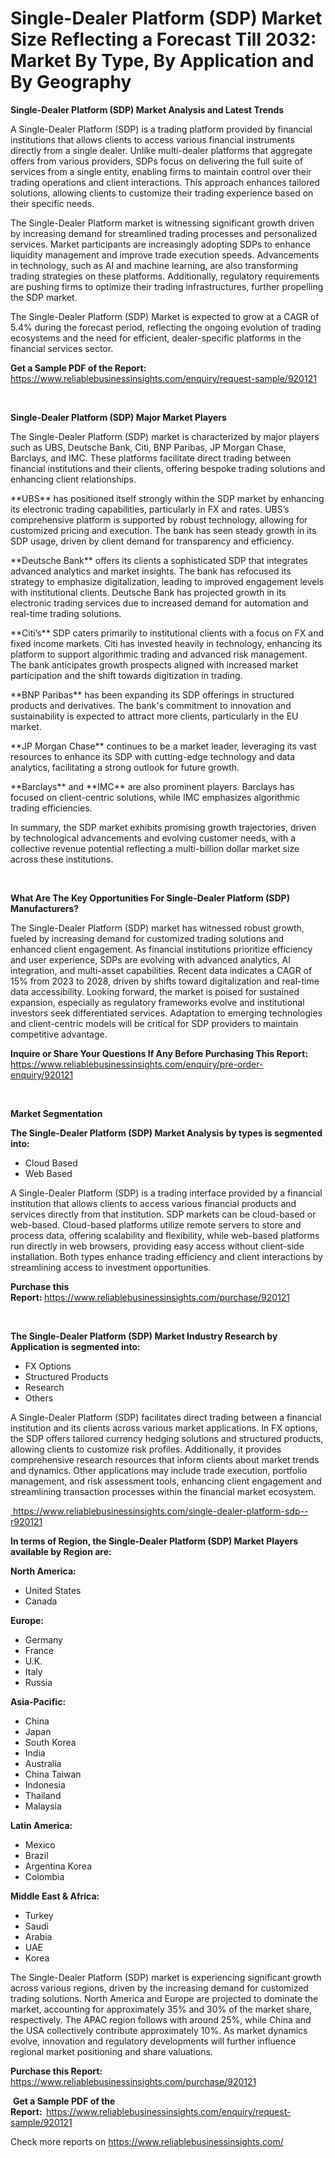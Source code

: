 <p><h1>Single-Dealer Platform (SDP) Market Size Reflecting a Forecast Till 2032: Market By Type, By Application and By Geography</h1></p><p><strong>Single-Dealer Platform (SDP) Market Analysis and Latest Trends</strong></p>
<p><p>A Single-Dealer Platform (SDP) is a trading platform provided by financial institutions that allows clients to access various financial instruments directly from a single dealer. Unlike multi-dealer platforms that aggregate offers from various providers, SDPs focus on delivering the full suite of services from a single entity, enabling firms to maintain control over their trading operations and client interactions. This approach enhances tailored solutions, allowing clients to customize their trading experience based on their specific needs.</p><p>The Single-Dealer Platform market is witnessing significant growth driven by increasing demand for streamlined trading processes and personalized services. Market participants are increasingly adopting SDPs to enhance liquidity management and improve trade execution speeds. Advancements in technology, such as AI and machine learning, are also transforming trading strategies on these platforms. Additionally, regulatory requirements are pushing firms to optimize their trading infrastructures, further propelling the SDP market.</p><p>The Single-Dealer Platform (SDP) Market is expected to grow at a CAGR of 5.4% during the forecast period, reflecting the ongoing evolution of trading ecosystems and the need for efficient, dealer-specific platforms in the financial services sector.</p></p>
<p><strong>Get a Sample PDF of the Report:&nbsp;</strong> <a href="https://www.reliablebusinessinsights.com/enquiry/request-sample/920121?utm_campaign=2274&utm_medium=2&utm_source=Github&utm_content=ia&utm_term=11032025&utm_id=single-dealer-platform-sdp">https://www.reliablebusinessinsights.com/enquiry/request-sample/920121</a></p>
<p>&nbsp;</p>
<p><strong>Single-Dealer Platform (SDP) Major Market Players</strong></p>
<p><p>The Single-Dealer Platform (SDP) market is characterized by major players such as UBS, Deutsche Bank, Citi, BNP Paribas, JP Morgan Chase, Barclays, and IMC. These platforms facilitate direct trading between financial institutions and their clients, offering bespoke trading solutions and enhancing client relationships.</p><p>**UBS** has positioned itself strongly within the SDP market by enhancing its electronic trading capabilities, particularly in FX and rates. UBS’s comprehensive platform is supported by robust technology, allowing for customized pricing and execution. The bank has seen steady growth in its SDP usage, driven by client demand for transparency and efficiency.</p><p>**Deutsche Bank** offers its clients a sophisticated SDP that integrates advanced analytics and market insights. The bank has refocused its strategy to emphasize digitalization, leading to improved engagement levels with institutional clients. Deutsche Bank has projected growth in its electronic trading services due to increased demand for automation and real-time trading solutions.</p><p>**Citi’s** SDP caters primarily to institutional clients with a focus on FX and fixed income markets. Citi has invested heavily in technology, enhancing its platform to support algorithmic trading and advanced risk management. The bank anticipates growth prospects aligned with increased market participation and the shift towards digitization in trading.</p><p>**BNP Paribas** has been expanding its SDP offerings in structured products and derivatives. The bank's commitment to innovation and sustainability is expected to attract more clients, particularly in the EU market.</p><p>**JP Morgan Chase** continues to be a market leader, leveraging its vast resources to enhance its SDP with cutting-edge technology and data analytics, facilitating a strong outlook for future growth.</p><p>**Barclays** and **IMC** are also prominent players. Barclays has focused on client-centric solutions, while IMC emphasizes algorithmic trading efficiencies.</p><p>In summary, the SDP market exhibits promising growth trajectories, driven by technological advancements and evolving customer needs, with a collective revenue potential reflecting a multi-billion dollar market size across these institutions.</p></p>
<p>&nbsp;</p>
<p><strong>What Are The Key Opportunities For Single-Dealer Platform (SDP) Manufacturers?</strong></p>
<p><p>The Single-Dealer Platform (SDP) market has witnessed robust growth, fueled by increasing demand for customized trading solutions and enhanced client engagement. As financial institutions prioritize efficiency and user experience, SDPs are evolving with advanced analytics, AI integration, and multi-asset capabilities. Recent data indicates a CAGR of 15% from 2023 to 2028, driven by shifts toward digitalization and real-time data accessibility. Looking forward, the market is poised for sustained expansion, especially as regulatory frameworks evolve and institutional investors seek differentiated services. Adaptation to emerging technologies and client-centric models will be critical for SDP providers to maintain competitive advantage.</p></p>
<p><strong>Inquire or Share Your Questions If Any Before Purchasing This Report:</strong> <a href="https://www.reliablebusinessinsights.com/enquiry/pre-order-enquiry/920121?utm_campaign=2274&utm_medium=2&utm_source=Github&utm_content=ia&utm_term=11032025&utm_id=single-dealer-platform-sdp">https://www.reliablebusinessinsights.com/enquiry/pre-order-enquiry/920121</a></p>
<p>&nbsp;</p>
<p><strong>Market Segmentation</strong></p>
<p><strong>The Single-Dealer Platform (SDP) Market Analysis by types is segmented into:</strong></p>
<p><ul><li>Cloud Based</li><li>Web Based</li></ul></p>
<p><p>A Single-Dealer Platform (SDP) is a trading interface provided by a financial institution that allows clients to access various financial products and services directly from that institution. SDP markets can be cloud-based or web-based. Cloud-based platforms utilize remote servers to store and process data, offering scalability and flexibility, while web-based platforms run directly in web browsers, providing easy access without client-side installation. Both types enhance trading efficiency and client interactions by streamlining access to investment opportunities.</p></p>
<p><strong>Purchase this Report:&nbsp;</strong><a href="https://www.reliablebusinessinsights.com/purchase/920121?utm_campaign=2274&utm_medium=2&utm_source=Github&utm_content=ia&utm_term=11032025&utm_id=single-dealer-platform-sdp">https://www.reliablebusinessinsights.com/purchase/920121</a></p>
<p>&nbsp;</p>
<p><strong>The Single-Dealer Platform (SDP) Market Industry Research by Application is segmented into:</strong></p>
<p><ul><li>FX Options</li><li>Structured Products</li><li>Research</li><li>Others</li></ul></p>
<p><p>A Single-Dealer Platform (SDP) facilitates direct trading between a financial institution and its clients across various market applications. In FX options, the SDP offers tailored currency hedging solutions and structured products, allowing clients to customize risk profiles. Additionally, it provides comprehensive research resources that inform clients about market trends and dynamics. Other applications may include trade execution, portfolio management, and risk assessment tools, enhancing client engagement and streamlining transaction processes within the financial market ecosystem.</p></p>
<p><a href="https://www.reliablebusinessinsights.com/single-dealer-platform-sdp--r920121?utm_campaign=2274&utm_medium=2&utm_source=Github&utm_content=ia&utm_term=11032025&utm_id=single-dealer-platform-sdp">&nbsp;https://www.reliablebusinessinsights.com/single-dealer-platform-sdp--r920121</a></p>
<p><strong>In terms of Region, the Single-Dealer Platform (SDP) Market Players available by Region are:</strong></p>
<p>
    <p> <strong> North America: </strong>
        <ul>
            <li>United States</li>
            <li>Canada</li>
        </ul>
        </p> 
    <p> <strong> Europe: </strong>
        <ul>
            <li>Germany</li>
            <li>France</li>
            <li>U.K.</li>
            <li>Italy</li>
            <li>Russia</li>
        </ul>
        </p> 
    <p> <strong> Asia-Pacific: </strong>
        <ul>
            <li>China</li>
            <li>Japan</li>
            <li>South Korea</li>
            <li>India</li>
            <li>Australia</li>
            <li>China Taiwan</li>
            <li>Indonesia</li>
            <li>Thailand</li>
            <li>Malaysia</li>
        </ul>
        </p> 
    <p> <strong> Latin America: </strong>
        <ul>
            <li>Mexico</li>
            <li>Brazil</li>
            <li>Argentina Korea</li>
            <li>Colombia</li>
        </ul>
        </p> 
    <p> <strong> Middle East & Africa: </strong>
        <ul>
            <li>Turkey</li>
            <li>Saudi</li>
            <li>Arabia</li>
            <li>UAE</li>
            <li>Korea</li>
        </ul>
    </p>
    </p>
<p><p>The Single-Dealer Platform (SDP) market is experiencing significant growth across various regions, driven by the increasing demand for customized trading solutions. North America and Europe are projected to dominate the market, accounting for approximately 35% and 30% of the market share, respectively. The APAC region follows with around 25%, while China and the USA collectively contribute approximately 10%. As market dynamics evolve, innovation and regulatory developments will further influence regional market positioning and share valuations.</p></p>
<p><strong>Purchase this Report: </strong><a href="https://www.reliablebusinessinsights.com/purchase/920121?utm_campaign=2274&utm_medium=2&utm_source=Github&utm_content=ia&utm_term=11032025&utm_id=single-dealer-platform-sdp">https://www.reliablebusinessinsights.com/purchase/920121</a></p>
<p>&nbsp;<strong>Get a Sample PDF of the Report:&nbsp;&nbsp;</strong><a href="https://www.reliablebusinessinsights.com/enquiry/request-sample/920121?utm_campaign=2274&utm_medium=2&utm_source=Github&utm_content=ia&utm_term=11032025&utm_id=single-dealer-platform-sdp">https://www.reliablebusinessinsights.com/enquiry/request-sample/920121</a></p>
<p><strong></strong></p>
<p>Check more reports on <a href="https://www.reliablebusinessinsights.com/?utm_campaign=2274&utm_medium=2&utm_source=Github&utm_content=ia&utm_term=11032025&utm_id=single-dealer-platform-sdp">https://www.reliablebusinessinsights.com/</a></p>
